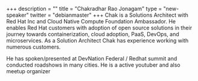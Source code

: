 +++
description = ""
title = "Chakradhar Rao Jonagam"
type = "new-speaker"
twitter = "debianmaster"
+++
Chak is a Solutions Architect with Red Hat Inc and Cloud Native Compute Foundation Ambassador.
He enables Red Hat customers with adoption of open source solutions in their
journey towards containerization, cloud adoption, PaaS, DevOps, and microservices.
As a Solution Architect Chak has experience working with numerous customers.

He has spoken/presented at DevNation Federal / Redhat summit and conducted roadshows in many cities. He is a active youtuber and also meetup organizer